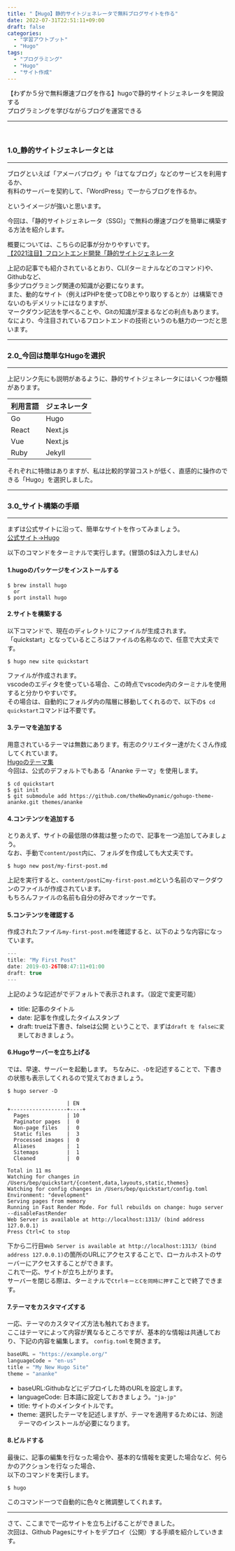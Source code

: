 ```yaml
---
title: "【Hugo】静的サイトジェネレータで無料ブログサイトを作る"
date: 2022-07-31T22:51:11+09:00
draft: false
categories:
  - "学習アウトプット"
  - "Hugo"
tags:
  - "プログラミング"
  - "Hugo"
  - "サイト作成"
---
```


【わずか５分で無料爆速ブログを作る】hugoで静的サイトジェネレータを開設する  
プログラミングを学びながらブログを運営できる

<!--more-->
***
    
<br>

### 1.0_静的サイトジェネレータとは  
***

ブログといえば「アメーバブログ」や「はてなブログ」などのサービスを利用するか、  
有料のサーバーを契約して、「WordPress」で一からブログを作るか。

というイメージが強いと思います。

今回は、「静的サイトジェネレータ（SSG)」で無料の爆速ブログを簡単に構築する方法を紹介します。  

概要については、こちらの記事が分かりやすいです。  
[【2021注目】フロントエンド開発「静的サイトジェネレータ](https://fastcoding.jp/blog/all/info/ssg/)
  
上記の記事でも紹介されているとおり、CLI(ターミナルなどのコマンド)や、Githubなど、  
多少プログラミング関連の知識が必要になります。  
また、動的なサイト（例えばPHPを使ってDBとやり取りするとか）は構築できないのもデメリットにはなりますが、  
マークダウン記法を学べることや、Gitの知識が深まるなどの利点もあります。  
なにより、今注目されているフロントエンドの技術というのも魅力の一つだと思います。  
  
***
### 2.0_今回は簡単なHugoを選択
***
上記リンク先にも説明があるように、静的サイトジェネレータにはいくつか種類があります。  

|  利用言語 |  ジェネレータ |
| ---------| ----------- |
|  Go      |  Hugo       |
|  React|  Next.js   |
|  Vue  |  Next.js   |
|  Ruby  |  Jekyll   |

それぞれに特徴はありますが、私は比較的学習コストが低く、直感的に操作のできる「Hugo」を選択しました。

***
### 3.0_サイト構築の手順
***
まずは公式サイトに沿って、簡単なサイトを作ってみましょう。  
[公式サイト->Hugo](https://gohugo.io/)  
  
以下のコマンドをターミナルで実行します。(冒頭の$は入力しません)  


  
#### 1.hugoのパッケージをインストールする
```
$ brew install hugo
  or
$ port install hugo
```

#### 2.サイトを構築する  
以下コマンドで、現在のディレクトリにファイルが生成されます。  
「quickstart」となっているところはファイルの名称なので、任意で大丈夫です。
```
$ hugo new site quickstart
```
ファイルが作成されます。  
vscodeのエディタを使っている場合、この時点でvscode内のターミナルを使用すると分かりやすいです。  
その場合は、自動的にフォルダ内の階層に移動してくれるので、以下の``$ cd quickstart``コマンドは不要です。  

#### 3.テーマを追加する
用意されているテーマは無数にあります。有志のクリエイター達がたくさん作成してくれています。  
[Hugoのテーマ集](https://jamstackthemes.dev/ssg/hugo/)  
今回は、公式のデフォルトでもある「Ananke テーマ」を使用します。
```
$ cd quickstart
$ git init
$ git submodule add https://github.com/theNewDynamic/gohugo-theme-ananke.git themes/ananke
```
#### 4.コンテンツを追加する
とりあえず、サイトの最低限の体裁は整ったので、記事を一つ追加してみましょう。  
なお、手動で```content/post```内に、フォルダを作成しても大丈夫です。
```
$ hugo new post/my-first-post.md
```
上記を実行すると、```content/post```に``my-first-post.md``という名前のマークダウンのファイルが作成されています。  
もちろんファイルの名前も自分の好みでオッケーです。  

#### 5.コンテンツを確認する
作成されたファイル``my-first-post.md``を確認すると、以下のような内容になっています。
```java Hello.java {.light .line-number .copy}
---
title: "My First Post"
date: 2019-03-26T08:47:11+01:00
draft: true
---
```
上記のような記述がでデフォルトで表示されます。（設定で変更可能）  
- title: 記事のタイトル
- date: 記事を作成したタイムスタンプ
- draft: trueは下書き、falseは公開
ということで、まずは``draft を falseに変更``しておきましょう。

#### 6.Hugoサーバーを立ち上げる
では、早速、サーバーを起動します。
ちなみに、``-D``を記述することで、下書きの状態も表示してくれるので覚えておきましょう。

```
$ hugo server -D

                   | EN
+------------------+----+
  Pages            | 10
  Paginator pages  |  0
  Non-page files   |  0
  Static files     |  3
  Processed images |  0
  Aliases          |  1
  Sitemaps         |  1
  Cleaned          |  0

Total in 11 ms
Watching for changes in /Users/bep/quickstart/{content,data,layouts,static,themes}
Watching for config changes in /Users/bep/quickstart/config.toml
Environment: "development"
Serving pages from memory
Running in Fast Render Mode. For full rebuilds on change: hugo server --disableFastRender
Web Server is available at http://localhost:1313/ (bind address 127.0.0.1)
Press Ctrl+C to stop
```

下から二行目``Web Server is available at http://localhost:1313/ (bind address 127.0.0.1)``の箇所のURLにアクセスすることで、ローカルホストのサーバーにアクセスすることができます。  
これで一応、サイトが立ち上がります。  
サーバーを閉じる際は、ターミナルで``CtrlキーとCを同時に押す``ことで終了できます。

#### 7.テーマをカスタマイズする
一応、テーマのカスタマイズ方法も触れておきます。  
ここはテーマによって内容が異なるところですが、基本的な情報は共通しており、下記の内容を編集します。
``config.toml``を開きます。
```java Hello.java {.light .line-number .copy}
baseURL = "https://example.org/"
languageCode = "en-us"
title = "My New Hugo Site"
theme = "ananke"
```
- baseURL:Githubなどにデプロイした時のURLを設定します。
- languageCode: 日本語に設定しておきましょう。``"ja-jp"``
- title: サイトのメインタイトルです。
- theme: 選択したテーマを記述しますが、テーマを適用するためには、別途テーマのインストールが必要になります。

#### 8.ビルドする
最後に、記事の編集を行なった場合や、基本的な情報を変更した場合など、何らかのアクションを行なった場合、  
以下のコマンドを実行します。
```
$ hugo
```
このコマンド一つで自動的に色々と微調整してくれます。  
***
さて、ここまでで一応サイトを立ち上げることができました。  
次回は、Github Pagesにサイトをデプロイ（公開）する手順を紹介していきます。